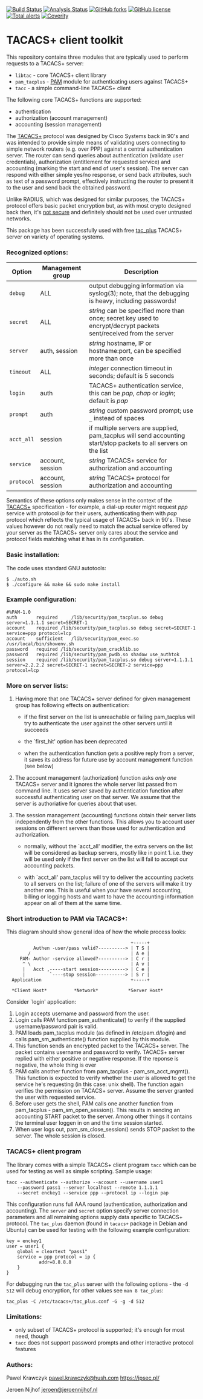 [![Build Status](https://travis-ci.org/jeroennijhof/pam_tacplus.svg?branch=master)](https://travis-ci.org/jeroennijhof/pam_tacplus)
[![Analysis Status](https://scan.coverity.com/projects/5499/badge.svg)](https://scan.coverity.com/projects/5499)
[![GitHub forks](https://img.shields.io/github/forks/kravietz/pam_tacplus.svg)](https://github.com/kravietz/pam_tacplus/network)
[![GitHub license](https://img.shields.io/badge/license-GPLv2-blue.svg)](https://raw.githubusercontent.com/jeroennijhof/pam_tacplus/master/COPYING)
[![Total alerts](https://img.shields.io/lgtm/alerts/g/jeroennijhof/pam_tacplus.svg?logo=lgtm&logoWidth=18)](https://lgtm.com/projects/g/jeroennijhof/pam_tacplus/alerts/)
[![Coverity](https://scan.coverity.com/projects/5499/badge.svg)](https://scan.coverity.com/projects/pam_tacplus)

# TACACS+ client toolkit

This repository contains three modules that are typically used to perform requests to a TACACS+ server:

* `libtac` - core TACACS+ client library
* `pam_tacplus` - [PAM](https://en.wikipedia.org/wiki/Pluggable_authentication_module) module for authenticating users against TACACS+
* `tacc` - a simple command-line TACACS+ client

The following core TACACS+ functions are supported:

* authentication
* authorization (account management)
* accounting (session management)

The [TACACS+](https://tools.ietf.org/html/draft-grant-tacacs-02) protocol was designed by Cisco Systems back in 90's and was intended to provide simple means of validating users connecting to simple network routers (e.g. over PPP) against a central authentication server. The router can send queries about authentication (validate user credentials), authorization (entitlement for requested service) and accounting (marking the start and end of user's session). The server can respond with either simple yes/no response, or send back attributes, such as text of a password prompt, effectively instructing the router to present it to the user and send back the obtained password.

Unlike RADIUS, which was designed for similar purposes, the TACACS+ protocol offers basic packet encryption but, as with most crypto designed back then, it's [not secure](http://www.openwall.com/articles/TACACS+-Protocol-Security) and definitely should not be used over untrusted networks.

This package has been successfully used with free [tac_plus](http://www.shrubbery.net/tac_plus/) TACACS+ server on variety of operating systems.

### Recognized options:

| Option             | Management group | Description |
|------------------- | ---------------- | ----------- |
| `debug` | ALL | output debugging information via syslog(3); note, that the debugging is heavy, including passwords! |
| `secret` | ALL | *string* can be specified more than once; secret key used to encrypt/decrypt packets sent/received from the server |
| `server` | auth, session | *string* hostname, IP or hostname:port, can be specified more than once |
| `timeout` | ALL | *integer* connection timeout in seconds; default is 5 seconds |
| `login` | auth | TACACS+ authentication service, this can be *pap*, *chap* or *login*; default is *pap* |
| `prompt` | auth | *string* custom password prompt; use `_` instead of spaces  |
| `acct_all` | session | if multiple servers are supplied, pam\_tacplus will send accounting start/stop packets to all servers on the list |
| `service` | account, session | *string* TACACS+ service for authorization and accounting |
| `protocol` | account, session | *string* TACACS+ protocol for authorization and accounting |

Semantics of these options only makes sense in the context of the [TACACS+](https://tools.ietf.org/html/draft-grant-tacacs-02) specification - for example, a dial-up router might request *ppp* service with protocol *ip* for their users, authenticating them with *pap* protocol which reflects the typical usage of TACACS+ back in 90's. These values however do not really need to match the actual service offered by your server as the TACACS+ server only cares about the service and protocol fields matching what it has in its configuration.

### Basic installation:
The code uses standard GNU autotools:
```
$ ./auto.sh
$ ./configure && make && sudo make install
```
### Example configuration:
```
#%PAM-1.0
auth       required     /lib/security/pam_tacplus.so debug server=1.1.1.1 secret=SECRET-1
account	   required	/lib/security/pam_tacplus.so debug secret=SECRET-1 service=ppp protocol=lcp
account    sufficient	/lib/security/pam_exec.so /usr/local/bin/showenv.sh
password   required	/lib/security/pam_cracklib.so
password   required	/lib/security/pam_pwdb.so shadow use_authtok
session    required	/lib/security/pam_tacplus.so debug server=1.1.1.1 server=2.2.2.2 secret=SECRET-1 secret=SECRET-2 service=ppp protocol=lcp
```

### More on server lists:

1. Having more that one TACACS+ server defined for given management group
has following effects on authentication:

 	* if the first server on the list is unreachable or failing
	  pam\_tacplus will try to authenticate the user against the other
	  servers until it succeeds

	* the `first_hit' option has been deprecated

	* when the authentication function gets a positive reply from
	  a server, it saves its address for future use by account
	  management function (see below)

2. The account management (authorization) function asks *only one*
TACACS+ server and it ignores the whole server list passed from command
line. It uses server saved by authentication function after successful
authenticating user on that server. We assume that the server is
authoriative for queries about that user.

3. The session management (accounting) functions obtain their server lists
independently from the other functions. This allows you to account user
sessions on different servers than those used for authentication and
authorization.

	* normally, without the `acct_all' modifier, the extra servers
	  on the list will be considered as backup servers, mostly like
	  in point 1. i.e. they will be used only if the first server
	  on the list will fail to accept our accounting packets.

	* with `acct_all' pam_tacplus will try to deliver the accounting
	  packets to all servers on the list; failure of one of the servers
	  will make it try another one. This is useful when your have several accounting, billing or
	  logging hosts and want to have the accounting information appear
	  on all of them at the same time.


### Short introduction to PAM via TACACS+:

This diagram should show general idea of how the whole process looks:

```
                                              +-----+
          Authen -user/pass valid?----------> | T S |
        /                                     | A e |
     PAM- Author -service allowed?----------> | C r |
      ^ \                                     | A v |
      |   Acct ,-----start session----------> | C e |
      |         `----stop session-----------> | S r |
  Application                                 +-----+

  *Client Host*          *Network*           *Server Host*
```

Consider `login' application:

1. Login accepts username and password from the user.
2. Login calls PAM function pam\_authenticate() to verify if the
   supplied username/password pair is valid.
3. PAM loads pam\_tacplus module (as defined in /etc/pam.d/login)
   and calls pam\_sm\_authenticate() function supplied by this module.
4. This function sends an encrypted packet to the TACACS+ server.
   The packet contains username and password to verify. TACACS+ server
   replied with either positive or negative response. If the reponse
   is negative, the whole thing is over
5. PAM calls another function from pam\_tacplus - pam\_sm\_acct\_mgmt().
   This function is expected to verify whether the user is allowed
   to get the service he's requesting (in this case: unix shell).
   The function again verifies the permission on TACACS+ server. Assume
   the server granted the user with requested service.
6. Before user gets the shell, PAM calls one another function from
   pam\_tacplus - pam\_sm\_open\_session(). This results in sending an
   accounting START packet to the server. Among other things it contains
   the terminal user loggen in on and the time session started.
7. When user logs out, pam\_sm\_close\_session() sends STOP packet to the
   server. The whole session is closed.

### TACACS+ client program
The library comes with a simple TACACS+ client program `tacc` which can be used for testing as well as simple scripting. Sample usage:

```
tacc --authenticate --authorize --account --username user1
    --password pass1 --server localhost --remote 1.1.1.1
    --secret enckey1 --service ppp --protocol ip --login pap
```
This configuration runs full AAA round (authentication, authorization and accounting). The `server` and `secret` option specify server connection parameters and all remaining options supply data specific to TACACS+ protocol. The `tac_plus` daemon (found in `tacacs+` package in Debian and Ubuntu) can be used for testing with the following example configuration:
```
key = enckey1
user = user1 {
    global = cleartext "pass1"
    service = ppp protocol = ip {
            addr=8.8.8.8
    }
}
```

For debugging run the `tac_plus` server with the following options - the `-d 512` will debug encryption, for other values see `man 8 tac_plus`:

```
tac_plus -C /etc/tacacs+/tac_plus.conf -G -g -d 512
```

### Limitations:

* only subset of TACACS+ protocol is supported; it's enough for most need, though
* `tacc` does not support password prompts and other interactive protocol features
		
### Authors:

Pawel Krawczyk <pawel.krawczyk@hush.com>
https://ipsec.pl/

Jeroen Nijhof <jeroen@jeroennijhof.nl>
